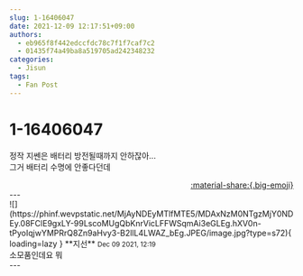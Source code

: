 ```yaml
---
slug: 1-16406047
date: 2021-12-09 12:17:51+09:00
authors:
  - eb965f8f442edccfdc78c7f1f7caf7c2
  - 01435f74a49ba8a519705ad242348232
categories:
  - Jisun
tags:
  - Fan Post
---
```


# 1-16406047

<div class="post-container" markdown="1">
<div class="content-container md-sidebar__scrollwrap" markdown="1">

정작 지쎈은 배터리 방전될때까지 안하잖아...<br>그거 배터리 수명에 안좋다던데

</div>
</div>

<div style="text-align: right;" markdown="1">
<a href="https://weverse.io/fromis9/fanpost/1-16406047" style="text-align: right;">:material-share:{.big-emoji}</a>
</div>
---

<div class="comments-container md-sidebar__scrollwrap" markdown="1">
<div class="comment" markdown="1">
<div class='id-container' markdown="1">
![](https://phinf.wevpstatic.net/MjAyNDEyMTlfMTE5/MDAxNzM0NTgzMjY0NDEy.08FClE9gxLY-99LscoMUgQbKnrVicLFFWSqmAi3eGLEg.hXV0n-tPyoIqjwYMPRrQ8Zn9aHvy3-B2llL4LWAZ_bEg.JPEG/image.jpg?type=s72){ loading=lazy }
**<span class="artist">지선</span>** <small>Dec 09 2021, 12:19</small><br>
</div>
<div class='comment-body' markdown="1">
소모품인데요 뭐 
</div>
</div>
</div>
---
